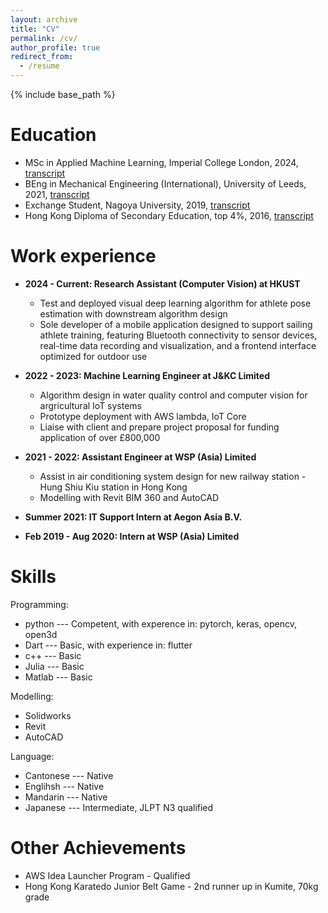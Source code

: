 ```yaml
---
layout: archive
title: "CV"
permalink: /cv/
author_profile: true
redirect_from:
  - /resume
---
```


{% include base_path %}

Education
======
* MSc in Applied Machine Learning, Imperial College London, 2024, [transcript](https://honanson.github.io/files/MSc_Transcript_redacted.pdf)
* BEng in Mechanical Engineering (International), University of Leeds, 2021, [transcript](https://HonAnson.github.io/files/U_of_Leeds_Transcript_redacted.pdf)
* Exchange Student, Nagoya University, 2019, [transcript](https://HonAnson.github.io/files/NUPACE_transcript_redacted.pdf)
* Hong Kong Diploma of Secondary Education, top 4%, 2016, [transcript](https://HonAnson.github.io/files/DSE_transcript_redacted.pdf)

Work experience
======
* __2024 - Current: Research Assistant (Computer Vision) at HKUST__
  * Test and deployed visual deep learning algorithm for athlete pose estimation with downstream algorithm design
  * Sole developer of a mobile application designed to support sailing athlete training, featuring Bluetooth connectivity to sensor devices, real-time data recording and visualization, and a frontend interface optimized for outdoor use



* __2022 - 2023: Machine Learning Engineer at J&KC Limited__
  * Algorithm design in water quality control and computer vision for argricultural IoT systems
  * Prototype deployment with AWS lambda, IoT Core
  * Liaise with client and prepare project proposal for funding application of over £800,000

* __2021 - 2022: Assistant Engineer at WSP (Asia) Limited__
  * Assist in air conditioning system design for new railway station - Hung Shiu Kiu station in Hong Kong
  * Modelling with Revit BIM 360 and AutoCAD
  

* __Summer 2021: IT Support Intern at Aegon Asia B.V.__
* __Feb 2019 - Aug 2020: Intern at WSP (Asia) Limited__

  
Skills
======
Programming:
* python --- Competent, with experence in: pytorch, keras, opencv, open3d
* Dart --- Basic, with experience in: flutter
* c++ --- Basic
* Julia --- Basic
* Matlab --- Basic

Modelling:
* Solidworks
* Revit
* AutoCAD

Language:
* Cantonese --- Native
* Englihsh --- Native
* Mandarin ---  Native
* Japanese ---  Intermediate, JLPT N3 qualified


Other Achievements  
======
* AWS Idea Launcher Program - Qualified
* Hong Kong Karatedo Junior Belt Game - 2nd runner up in Kumite, 70kg grade

<!-- 
Publications
======
  <ul>{% for post in site.publications reversed %}
    {% include archive-single-cv.html %}
  {% endfor %}</ul>
  
Talks
======
  <ul>{% for post in site.talks reversed %}
    {% include archive-single-talk-cv.html  %}
  {% endfor %}</ul>
  
Teaching
======
  <ul>{% for post in site.teaching reversed %}
    {% include archive-single-cv.html %}
  {% endfor %}</ul>
   -->

